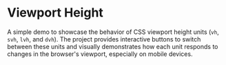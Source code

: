 # Viewport Height

A simple demo to showcase the behavior of CSS viewport height units (`vh`, `svh`, `lvh`, and `dvh`). The project provides interactive buttons to switch between these units and visually demonstrates how each unit responds to changes in the browser's viewport, especially on mobile devices.
